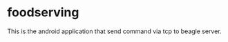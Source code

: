 foodserving
===========

This is the android application that send command via tcp to beagle server.
